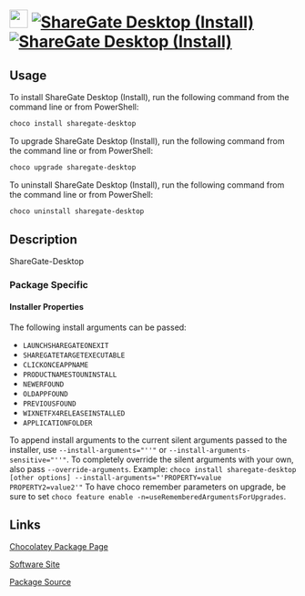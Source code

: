 ﻿# <img src="https://cdn.jsdelivr.net/gh/strausmann/ChocolateyPackages/icons/sharegate-desktop.svg" width="32" height="32"/> [![ShareGate Desktop (Install)](https://img.shields.io/chocolatey/v/sharegate-desktop.svg?label=ShareGate+Desktop+(Install))](https://community.chocolatey.org/packages/sharegate-desktop) [![ShareGate Desktop (Install)](https://img.shields.io/chocolatey/dt/sharegate-desktop.svg)](https://community.chocolatey.org/packages/sharegate-desktop)

## Usage

To install ShareGate Desktop (Install), run the following command from the command line or from PowerShell:

```powershell
choco install sharegate-desktop
```

To upgrade ShareGate Desktop (Install), run the following command from the command line or from PowerShell:

```powershell
choco upgrade sharegate-desktop
```

To uninstall ShareGate Desktop (Install), run the following command from the command line or from PowerShell:

```powershell
choco uninstall sharegate-desktop
```

## Description

ShareGate-Desktop

### Package Specific
#### Installer Properties
The following install arguments can be passed:
* `LAUNCHSHAREGATEONEXIT`
* `SHAREGATETARGETEXECUTABLE`
* `CLICKONCEAPPNAME`
* `PRODUCTNAMESTOUNINSTALL`
* `NEWERFOUND`
* `OLDAPPFOUND`
* `PREVIOUSFOUND`
* `WIXNETFX4RELEASEINSTALLED`
* `APPLICATIONFOLDER`

To append install arguments to the current silent arguments passed to the installer, use `--install-arguments="''"` or `--install-arguments-sensitive="''"`. To completely override the silent arguments with your own, also pass `--override-arguments`.
Example: `choco install sharegate-desktop [other options] --install-arguments="'PROPERTY=value PROPERTY2=value2'"`
To have choco remember parameters on upgrade, be sure to set `choco feature enable -n=useRememberedArgumentsForUpgrades`.



## Links

[Chocolatey Package Page](https://community.chocolatey.org/packages/sharegate-desktop)

[Software Site](https://sharegate.com/products/sharegate-desktop)

[Package Source](https://github.com/strausmann/ChocolateyPackages/tree/master/manual/sharegate-desktop)

